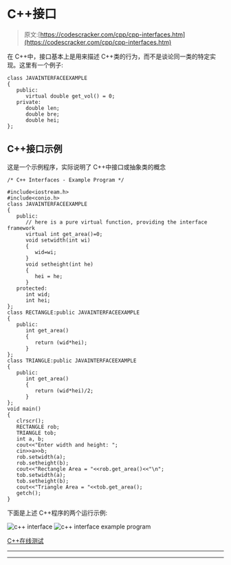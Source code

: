 # C++接口

> 原文:[https://codescracker.com/cpp/cpp-interfaces.htm](https://codescracker.com/cpp/cpp-interfaces.htm)

在 C++中，接口基本上是用来描述 C++类的行为，而不是谈论同一类的特定实现。这里有一个例子:

```
class JAVAINTERFACEEXAMPLE
{
   public:
      virtual double get_vol() = 0;
   private:
      double len;
      double bre;
      double hei;
};
```

## C++接口示例

这是一个示例程序，实际说明了 C++中接口或抽象类的概念

```
/* C++ Interfaces - Example Program */

#include<iostream.h>
#include<conio.h>
class JAVAINTERFACEEXAMPLE
{
   public:
      // here is a pure virtual function, providing the interface framework
      virtual int get_area()=0;
      void setwidth(int wi)
      {
         wid=wi;
      }
      void setheight(int he)
      {
         hei = he;
      }
   protected:
      int wid;
      int hei;
};
class RECTANGLE:public JAVAINTERFACEEXAMPLE
{
   public:
      int get_area()
      {
         return (wid*hei);
      }
};
class TRIANGLE:public JAVAINTERFACEEXAMPLE
{
   public:
      int get_area()
      {
         return (wid*hei)/2;
      }
};
void main()
{
   clrscr();
   RECTANGLE rob;
   TRIANGLE tob;
   int a, b;
   cout<<"Enter width and height: ";
   cin>>a>>b;
   rob.setwidth(a);
   rob.setheight(b);
   cout<<"Rectangle Area = "<<rob.get_area()<<"\n";
   tob.setwidth(a);
   tob.setheight(b);
   cout<<"Triangle Area = "<<tob.get_area();
   getch();
}
```

下面是上述 C++程序的两个运行示例:

![c++ interface](../Images/75dd2ae9cf23783c01ee3a5aa3375490.png)
![c++ interface example program](../Images/2a68afc46e5d2f6ad7cadf17977c157f.png)

[C++在线测试](/exam/showtest.php?subid=3)

* * *

* * *